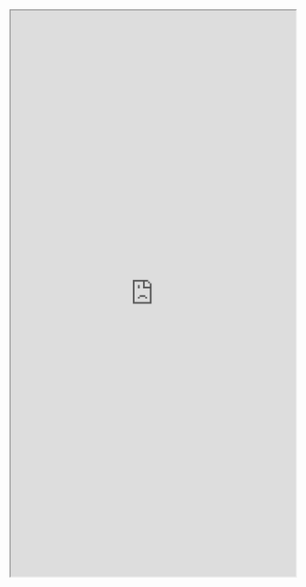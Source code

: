 <iframe 
src="https://coda.io/embed/jD38E5fJk_/#Full-Active-Inference-Ontology_tuuOJ_Ew/r23&view=full&viewMode=embedplay&hideSections=true" 
width=900 
height=1000 
style="max-width: 100%;" 
allow="fullscreen">
</iframe>